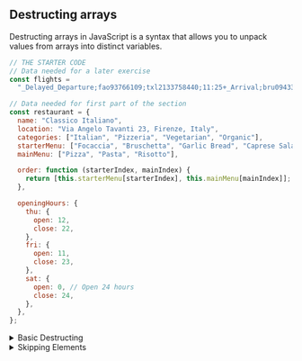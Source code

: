 ## Destructing arrays

Destructing arrays in JavaScript is a syntax that allows you to unpack values from arrays into distinct variables.

```js
// THE STARTER CODE
// Data needed for a later exercise
const flights =
  "_Delayed_Departure;fao93766109;txl2133758440;11:25+_Arrival;bru0943384722;fao93766109;11:45+_Delayed_Arrival;hel7439299980;fao93766109;12:05+_Departure;fao93766109;lis2323639855;12:30";

// Data needed for first part of the section
const restaurant = {
  name: "Classico Italiano",
  location: "Via Angelo Tavanti 23, Firenze, Italy",
  categories: ["Italian", "Pizzeria", "Vegetarian", "Organic"],
  starterMenu: ["Focaccia", "Bruschetta", "Garlic Bread", "Caprese Salad"],
  mainMenu: ["Pizza", "Pasta", "Risotto"],

  order: function (starterIndex, mainIndex) {
    return [this.starterMenu[starterIndex], this.mainMenu[mainIndex]];
  },

  openingHours: {
    thu: {
      open: 12,
      close: 22,
    },
    fri: {
      open: 11,
      close: 23,
    },
    sat: {
      open: 0, // Open 24 hours
      close: 24,
    },
  },
};
```

<details>
  <summary>Basic Destructing</summary>
  
  ```javascript
const arr = [10, 20];
const [a, b] = arr;
console.log(a); // 10
console.log(b); // 20

  ```
</details>

<details>
  <summary>Skipping Elements</summary>
  
  ```javascript
const arr = ['apple', 'banana', 'cherry'];
const [first, , third] = arr;
console.log(first); // 'apple'
console.log(third); // 'cherry'
  ```
</details>
